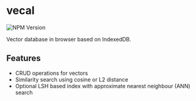 # vecal

![NPM Version](https://img.shields.io/npm/v/vecal)

Vector database in browser based on IndexedDB.

## Features

- CRUD operations for vectors
- Similarity search using cosine or L2 distance
- Optional LSH based index with approximate nearest neighbour (ANN) search

